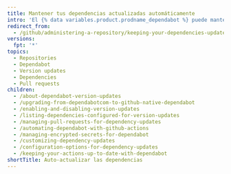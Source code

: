 ```yaml
---
title: Mantener tus dependencias actualizadas automáticamente
intro: 'El {% data variables.product.prodname_dependabot %} puede mantener tus dependencias de repositorio automáticamente.'
redirect_from:
  - /github/administering-a-repository/keeping-your-dependencies-updated-automatically
versions:
  fpt: '*'
topics:
  - Repositories
  - Dependabot
  - Version updates
  - Dependencies
  - Pull requests
children:
  - /about-dependabot-version-updates
  - /upgrading-from-dependabotcom-to-github-native-dependabot
  - /enabling-and-disabling-version-updates
  - /listing-dependencies-configured-for-version-updates
  - /managing-pull-requests-for-dependency-updates
  - /automating-dependabot-with-github-actions
  - /managing-encrypted-secrets-for-dependabot
  - /customizing-dependency-updates
  - /configuration-options-for-dependency-updates
  - /keeping-your-actions-up-to-date-with-dependabot
shortTitle: Auto-actualizar las dependencias
---
```


